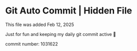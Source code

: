 # Git Auto Commit | Hidden File

This file was added Feb 12, 2025

Just for fun and keeping my daily git commit active 🤪

commit number: 1031622
